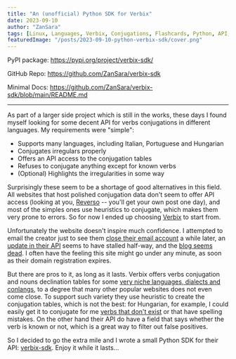 ```yaml
---
title: "An (unofficial) Python SDK for Verbix"
date: 2023-09-10
author: "ZanSara"
tags: [Linux, Languages, Verbix, Conjugations, Flashcards, Python, API, SDK]
featuredImage: "/posts/2023-09-10-python-verbix-sdk/cover.png"
---
```


PyPI package: https://pypi.org/project/verbix-sdk/

GitHub Repo: https://github.com/ZanSara/verbix-sdk

Minimal Docs: https://github.com/ZanSara/verbix-sdk/blob/main/README.md

---

As part of a larger side project which is still in the works, these days I found myself looking for some decent API for verbs conjugations in different languages. My requirements were "simple":

- Supports many languages, including Italian, Portuguese and Hungarian
- Conjugates irregulars properly
- Offers an API access to the conjugation tables
- Refuses to conjugate anything except for known verbs
- (Optional) Highlights the irregularities in some way

Surprisingly these seem to be a shortage of good alternatives in this field. All websites that host polished conjugation data don't seem to offer API access (looking at you, [Reverso](https://conjugator.reverso.net) -- you'll get your own post one day), and most of the simples ones use heuristics to conjugate, which makes them very prone to errors. So for now I ended up choosing [Verbix](https://verbix.com) to start from.

Unfortunately the website doesn't inspire much confidence. I attempted to email the creator just to see them [close their email account](https://verbix.com/contact.html) a while later, an [update in their API](https://api.verbix.com/) seems to have stalled half-way, and the [blog seems dead](https://verb-blog.verbix.com/). I often have the feeling this site might go under any minute, as soon as their domain registration expires.

But there are pros to it, as long as it lasts. Verbix offers verbs conjugation and nouns declination tables for some [very niche languages, dialects and conlangs](https://verbix.com/languages/), to a degree that many other popular websites does not even come close. To support such variety they use heuristic to create the conjugation tables, which is not the best: for Hungarian, for example, I could easily get it to conjugate for me [verbs that don't exist](https://verbix.com/webverbix/go.php?T1=meegy&Submit=Go&D1=121&H1=221) or that have spelling mistakes. On the other hand their API do have a field that says whether the verb is known or not, which is a great way to filter out false positives.

So I decided to go the extra mile and I wrote a small Python SDK for their API: [verbix-sdk](https://pypi.org/project/verbix-sdk/). Enjoy it while it lasts...
